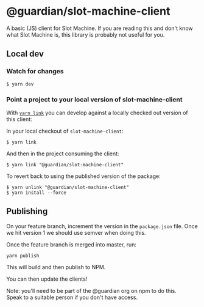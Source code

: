 # @guardian/slot-machine-client

A basic (JS) client for Slot Machine. If you are reading this and don't know
what Slot Machine is, this library is probably not useful for you.

## Local dev

### Watch for changes

```
$ yarn dev
```

### Point a project to your local version of slot-machine-client

With [`yarn link`] you can develop against a locally checked out version of
this client:

In your local checkout of `slot-machine-client`:

```
$ yarn link
```

And then in the project consuming the client:

```
$ yarn link "@guardian/slot-machine-client"
```

To revert back to using the published version of the package:

```
$ yarn unlink "@guardian/slot-machine-client"
$ yarn install --force
```

[`yarn link`]: https://classic.yarnpkg.com/en/docs/cli/link/

## Publishing

On your feature branch, increment the version in the `package.json` file.
Once we hit version 1 we should use semver when doing this.

Once the feature branch is merged into master, run:

    yarn publish

This will build and then publish to NPM.

You can then update the clients!

Note: you'll need to be part of the @guardian org on npm to do this.\
Speak to a suitable person if you don't have access.
